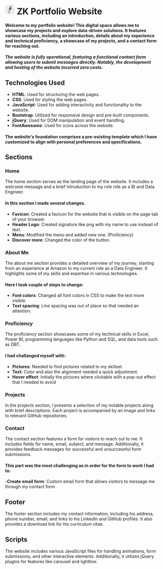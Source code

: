 # ![Logo](favicon/favicon-32x32.png) ZK Portfolio Website
#### Welcome to my portfolio website! This digital space allows me to showcase my projects and explore data-driven solutions. It features various sections, including an introduction, details about my experience and technical proficiency, a showcase of my projects, and a contact form for reaching out.
##### The website is fully operational, featuring a functional contact form allowing users to submit messages directly. Notably, the development and hosting of the website incurred zero costs.

## Technologies Used 

- **HTML**: Used for structuring the web pages.
- **CSS**: Used for styling the web pages.
- **JavaScript**: Used for adding interactivity and functionality to the website.
- **Bootstrap**: Utilized for responsive design and pre-built components.
- **jQuery**: Used for DOM manipulation and event handling.
- **FontAwesome**: Used for icons across the website.

#### The website's foundation comprises a pre-existing template which I have customized to align with personal preferences and specifications.
## Sections

### Home

The home section serves as the landing page of the website. It includes a welcome message and a brief introduction to my role role as a BI and Data Engineer.

#### In this section I made several changes.
- **Favicon**: Created a favicon for the website that is visible on the page tab of your browser.
- **Header Logo**: Created signature like png with my name to use instead of text.
- **Menu**: Modified the menu and added new one. (Proficiency)
- **Discover more**: Changed the color of the button.

### About Me

The about me section provides a detailed overview of my journey, starting from an experience at Amazon to my current role as a Data Engineer. It highlights some of my skills and expertise in various technologies.

#### Here I took couple of steps to change:
- **Font colors**: Changed all font colors in CSS to make the text more visible.
- **Text spacing**: Line spacing was out of place so that needed an attention.

### Proficiency

The proficiency section showcases some of my technical skills in Excel, Power BI, programming languages like Python and SQL, and data tools such as DBT.

#### I had challanged myself with:
- **Pictures**: Needed to find pictures related to my skillset.
- **Text**: Color and also the alignment needed a quick adjustment.
- **Hover effect**: Initially the pictures where clickable with a pop-out effect that I needed to avoid

### Projects

In the projects section, I presents a selection of my notable projects along with brief descriptions. Each project is accompanied by an image and links to relevant GitHub repositories.

### Contact

The contact section features a form for visitors to reach out to me. It includes fields for name, email, subject, and message. Additionally, it provides feedback messages for successful and unsuccessful form submissions.

#### This part was the most challenging as in order for the form to work I had to:
-**Create email form**: Custom email form that allows visitors to message me through my contact form

## Footer

The footer section includes my contact information, including his address, phone number, email, and links to his LinkedIn and GitHub profiles. It also provides a download link for his curriculum vitae.

## Scripts

The website includes various JavaScript files for handling animations, form submissions, and other interactive elements. Additionally, it utilizes jQuery plugins for features like carousel and lightbox.
